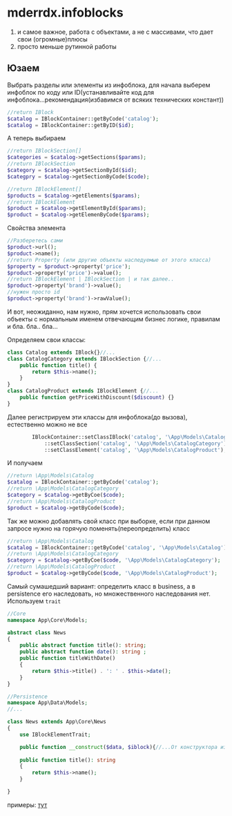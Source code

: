 # mderrdx.infoblocks

1. и самое важное, работа с объектами, а не с массивами, что дает свои (огромные)плюсы
2. просто меньше рутинной работы

## Юзаем

Выбрать разделы или элементы из инфоблока, для начала выберем инфоблок по коду или ID(устанавливайте код для инфоблока...рекомендация(избавимся от всяких технических констант))

```php
//return IBlock
$catalog = IBlockContainer::getByCode('catalog');
$catalog = IBlockContainer::getByID($id);
```

А теперь выбираем
```php
//return IBlockSection[]
$categories = $catalog->getSections($params);
//return IBlockSection
$category = $catalog->getSectionById($id);
$categpry = $catalog->getSectionByCode($code);

//return IBlockElement[]
$products = $catalog->getElements($params);
//return IBlockElement
$product = $catalog->getElementById($params);
$product = $catalog->getElemenByCode($params);
```
Свойства элемента
```php
//Разберетесь сами
$product->url();
$product->name();
//return Property (или другие объекты наследуемые от этого класса)
$property = $product->property('price');
$product->property('price')->value();
//return IBlockElement | IBlockSection | и так далее..
$product->property('brand')->value();
//нужен просто id
$product->property('brand')->rawValue();
```

И вот, неожиданно, нам нужно, прям хочется использовать свои объекты с нормальным именем отвечающим бизнес логике, правилам и бла. бла.. бла...

Определяем свои классы:
```php
class Catalog extends IBlock{}//...
class CatalogCategory extends IBlockSection {//...
    public function title() {
        return $this->name();
    }
}
class CatalogProduct extends IBlockElement {//...
    public function getPriceWithDiscount($discount) {}
}
```

Далее регистрируем эти классы для инфоблока(до вызова), естественно можно не все
```php
        IBlockContainer::setClassIBlock('catalog', '\App\Models\Catalog')
            ::setClassSection('catalog', '\App\Models\CatalogCategory')
            ::setClassElement('catalog', '\App\Models\CatalogProduct');

```
И получаем
```php
//return \App\Models\Catalog
$catalog = IBlockContainer::getByCode('catalog');
//return \App\Models\CatalogCategory
$category = $catalog->getByCoe($code);
//return \App\Models\CatalogProduct
$product = $catalog->getByCode($code);

```

Так же можно добавлять свой класс при выборке, если при данном запросе нужно на горячую поменять(переопределить) класс

```php
//return \App\Models\Catalog
$catalog = IBlockContainer::getByCode('catalog', '\App\Models\Catalog');
//return \App\Models\CatalogCategory
$category = $catalog->getByCoe($code, '\App\Models\CatalogCategory');
//return \App\Models\CatalogProduct
$product = $catalog->getByCode($code, '\App\Models\CatalogProduct');
```

Самый сумашедший вариант: определить класс в business, а в persistence его наследовать, но множественного наследования нет.
Используем `trait`

```php
//Core
namespace App\Core\Models;

abstract class News
{
    public abstract function title(): string;
    public abstract function date(): string ;
    public function titleWithDate()
    {
        return $this->title() . ': ' . $this->date();
    }
}

//Persistence
namespace App\Data\Models;
//...

class News extends App\Core\News 
{
    use IBlockElementTrait;

    public function __construct($data, $iblock){//...От конструктора избавиться увы не удается
    
    public function title(): string
    {
        return $this->name();
    }

}
```

примеры:
[тут](https://github.com/mderrdx5341/bitrix.is.db)

